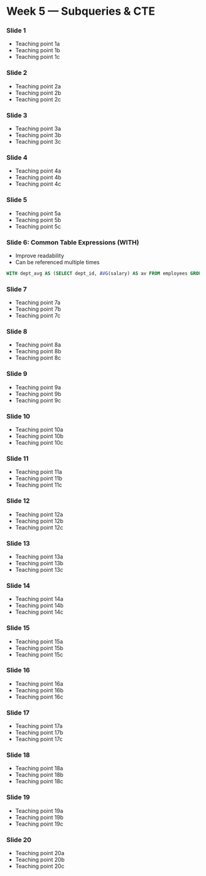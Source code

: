 # Week 5 — Subqueries & CTE

### Slide 1
- Teaching point 1a
- Teaching point 1b
- Teaching point 1c


### Slide 2
- Teaching point 2a
- Teaching point 2b
- Teaching point 2c


### Slide 3
- Teaching point 3a
- Teaching point 3b
- Teaching point 3c


### Slide 4
- Teaching point 4a
- Teaching point 4b
- Teaching point 4c


### Slide 5
- Teaching point 5a
- Teaching point 5b
- Teaching point 5c


### Slide 6: Common Table Expressions (WITH)
- Improve readability
- Can be referenced multiple times

```sql
WITH dept_avg AS (SELECT dept_id, AVG(salary) AS av FROM employees GROUP BY dept_id) SELECT * FROM dept_avg;
```


### Slide 7
- Teaching point 7a
- Teaching point 7b
- Teaching point 7c


### Slide 8
- Teaching point 8a
- Teaching point 8b
- Teaching point 8c


### Slide 9
- Teaching point 9a
- Teaching point 9b
- Teaching point 9c


### Slide 10
- Teaching point 10a
- Teaching point 10b
- Teaching point 10c


### Slide 11
- Teaching point 11a
- Teaching point 11b
- Teaching point 11c


### Slide 12
- Teaching point 12a
- Teaching point 12b
- Teaching point 12c


### Slide 13
- Teaching point 13a
- Teaching point 13b
- Teaching point 13c


### Slide 14
- Teaching point 14a
- Teaching point 14b
- Teaching point 14c


### Slide 15
- Teaching point 15a
- Teaching point 15b
- Teaching point 15c


### Slide 16
- Teaching point 16a
- Teaching point 16b
- Teaching point 16c


### Slide 17
- Teaching point 17a
- Teaching point 17b
- Teaching point 17c


### Slide 18
- Teaching point 18a
- Teaching point 18b
- Teaching point 18c


### Slide 19
- Teaching point 19a
- Teaching point 19b
- Teaching point 19c


### Slide 20
- Teaching point 20a
- Teaching point 20b
- Teaching point 20c

